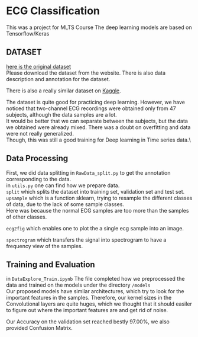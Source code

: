 # ECG Classification
This was a project for MLTS Course
The deep learning models are based on Tensorflow/Keras

## DATASET 
[here is the original dataset](https://physionet.org/content/mitdb/1.0.0/) \
Please download the dataset from the website.
There is also data description and annotation for the dataset. 

There is also a really similar dataset on [Kaggle](https://www.kaggle.com/shayanfazeli/heartbeathttps://www.kaggle.com/shayanfazeli/heartbeat). 

The dataset is quite good for practicing deep learning. However, we have noticed that two-channel ECG recordings were obtained only from 47 subjects, although the data samples are a lot. \
It would be better that we can separate between the subjects, but the data we obtained were already mixed. There was a doubt on overfitting and data were not really generalized. \
Though, this was still a good training for Deep learning in Time series data.\

## Data Processing
First, we did data splitting in ```RawData_split.py``` to get the annotation corresponding to the data. \
in ```utils.py``` one can find how we prepare data. \
```split``` which splits the dataset into training set, validation set and test set. \
```upsample``` which is a function sklearn, trying to resample the different classes of data, due to the lack of some sample classes.\
Here was because the normal ECG samples are too more than the samples of other classes. 

```ecg2fig``` which enables one to plot the a single ecg sample into an image. 

```spectrogram``` which transfers the signal into spectrogram to have a frequency view of the samples.

## Training and Evaluation
in ```DataExplore_Train.ipynb``` 
The file completed how we preprocessed the data and trained on the models under the directory `/models`\
Our proposed models have similar architectures, which try to look for the important features in the samples. Therefore, our kernel sizes in the Convolutional layers are quite huges, which we thought that it should easiler to figure out where the important features are and get rid of noise. 

Our Accuracy on the validation set reached bestly 97.00%, we also provided Confusion Matrix. 




